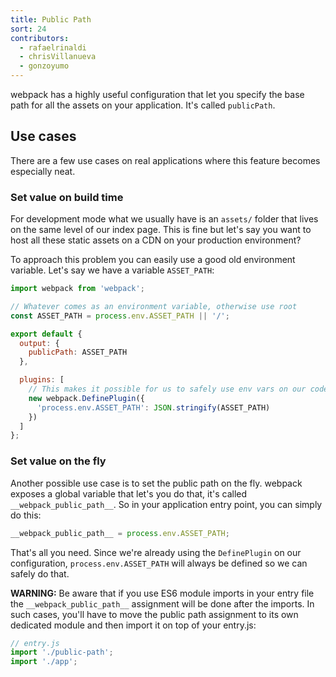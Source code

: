 ```yaml
---
title: Public Path
sort: 24
contributors:
  - rafaelrinaldi
  - chrisVillanueva
  - gonzoyumo
---
```


webpack has a highly useful configuration that let you specify the base path for
all the assets on your application. It's called `publicPath`.

## Use cases

There are a few use cases on real applications where this feature becomes
especially neat.

### Set value on build time

For development mode what we usually have is an `assets/` folder that lives on
the same level of our index page. This is fine but let's say you want to host
all these static assets on a CDN on your production environment?

To approach this problem you can easily use a good old environment variable.
Let's say we have a variable `ASSET_PATH`:

```js
import webpack from 'webpack';

// Whatever comes as an environment variable, otherwise use root
const ASSET_PATH = process.env.ASSET_PATH || '/';

export default {
  output: {
    publicPath: ASSET_PATH
  },

  plugins: [
    // This makes it possible for us to safely use env vars on our code
    new webpack.DefinePlugin({
      'process.env.ASSET_PATH': JSON.stringify(ASSET_PATH)
    })
  ]
};
```

### Set value on the fly

Another possible use case is to set the public path on the fly. webpack exposes
a global variable that let's you do that, it's called `__webpack_public_path__`.
So in your application entry point, you can simply do this:

```js
__webpack_public_path__ = process.env.ASSET_PATH;
```

That's all you need. Since we're already using the `DefinePlugin` on our
configuration, `process.env.ASSET_PATH` will always be defined so we can safely
do that.

**WARNING:** Be aware that if you use ES6 module imports in your entry file the `__webpack_public_path__` assignment will be done after the imports. In such cases, you'll have to move the public path assignment to its own dedicated module and then import it on top of your entry.js:

```js
// entry.js
import './public-path';
import './app';
```
